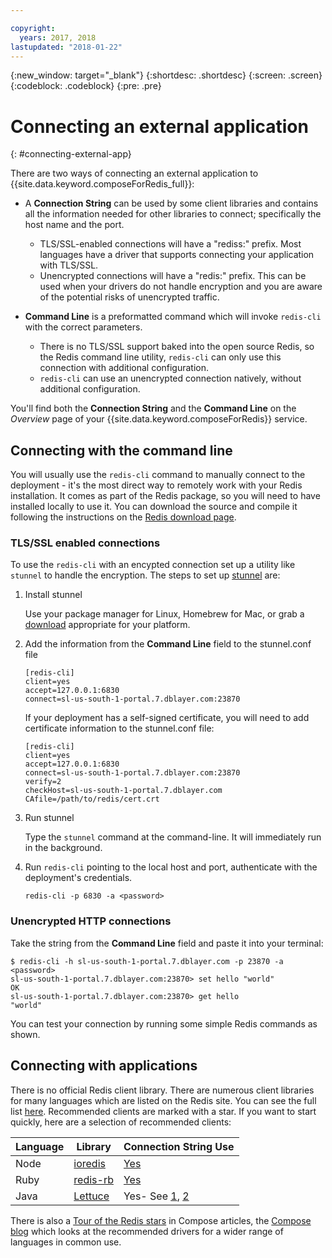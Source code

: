 ```yaml
---

copyright:
  years: 2017, 2018
lastupdated: "2018-01-22"
---
```


{:new_window: target="_blank"}
{:shortdesc: .shortdesc}
{:screen: .screen}
{:codeblock: .codeblock}
{:pre: .pre}

# Connecting an external application
{: #connecting-external-app}

There are two ways of connecting an external application to {{site.data.keyword.composeForRedis_full}}:

- A **Connection String** can be used by some client libraries and contains all the information needed for other libraries to connect; specifically the host name and the port.
  - TLS/SSL-enabled connections will have a "rediss:" prefix. Most languages have a driver that supports connecting your application with TLS/SSL. 
  - Unencrypted connections will have a "redis:" prefix. This can be used when your drivers do not handle encryption and you are aware of the potential risks of unencrypted traffic. 

- **Command Line** is a preformatted command which will invoke `redis-cli` with the correct parameters.
  - There is no TLS/SSL support baked into the open source Redis, so the Redis command line utility, `redis-cli` can only use this connection with additional configuration.
  - `redis-cli` can use an unencrypted connection natively, without additional configuration.

You'll find both the **Connection String** and the **Command Line** on the *Overview* page of your {{site.data.keyword.composeForRedis}} service.


## Connecting with the command line

You will usually use the `redis-cli` command to manually connect to the deployment - it's the most direct way to remotely work with your Redis installation. It comes as part of the Redis package, so you will need to have installed locally to use it. You can download the source and compile it following the instructions on the [Redis download page](http://redis.io/download).

### TLS/SSL enabled connections
To use the `redis-cli` with an encypted connection set up a utility like `stunnel` to handle the encryption. The steps to set up [stunnel](https://www.stunnel.org/index.html) are:

1. Install stunnel
    
    Use your package manager for Linux, Homebrew for Mac, or grab a [download](https://www.stunnel.org/downloads.html) appropriate for your platform.

2. Add the information from the **Command Line** field to the stunnel.conf file
    
    ```text
    [redis-cli]
    client=yes  
    accept=127.0.0.1:6830  
    connect=sl-us-south-1-portal.7.dblayer.com:23870
    ```
    
    If your deployment has a self-signed certificate, you will need to add certificate information to the stunnel.conf file:
    
    ```text
    [redis-cli]
    client=yes  
    accept=127.0.0.1:6830  
    connect=sl-us-south-1-portal.7.dblayer.com:23870
    verify=2  
    checkHost=sl-us-south-1-portal.7.dblayer.com 
    CAfile=/path/to/redis/cert.crt
    ```

3. Run stunnel
    
    Type the `stunnel` command at the command-line. It will immediately run in the background.
    
4. Run `redis-cli` pointing to the local host and port, authenticate with the deployment's credentials.

    ```shell
    redis-cli -p 6830 -a <password>
    ```

### Unencrypted HTTP connections
Take the string from the **Command Line** field and paste it into your terminal:
```shell
$ redis-cli -h sl-us-south-1-portal.7.dblayer.com -p 23870 -a <password>
sl-us-south-1-portal.7.dblayer.com:23870> set hello "world"
OK
sl-us-south-1-portal.7.dblayer.com:23870> get hello
"world" 
```
You can test your connection by running some simple Redis commands as shown. 


## Connecting with applications

There is no official Redis client library. There are numerous client libraries for many languages which are listed on the Redis site. You can see the full list [here](http://redis.io/clients). Recommended clients are marked with a star. If you want to start quickly, here are a selection of recommended clients:       

Language|Library|Connection String Use
----------|----------|-----------
Node|[ioredis](https://github.com/luin/ioredis)|[Yes](https://github.com/luin/ioredis#connect-to-redis)
Ruby|[redis-rb](https://github.com/redis/redis-rb)|[Yes](http://www.rubydoc.info/github/redis/redis-rb/master/Redis%3Ainitialize)
Java|[Lettuce](https://github.com/mp911de/lettuce)|Yes- See [1](https://github.com/mp911de/lettuce/wiki/Redis-URI-and-connection-details), [2](https://lettuce.io/core/release/api/io/lettuce/core/RedisClient.html)

There is also a [Tour of the Redis stars](https://www.compose.com/articles/a-tour-of-the-redis-stars-2/) in Compose articles, the [Compose blog](https://www.compose.com/articles/) which looks at the recommended drivers for a wider range of languages in common use.
